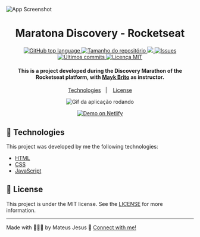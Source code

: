 ![App Screenshot](https://res.cloudinary.com/dx3vxwusq/image/upload/v1611331514/1920x1080_susbxq.png)

<h1 align="center">Maratona Discovery - Rocketseat</h1>

<p align="center">
  <a href="#language">
    <img alt="GitHub top language" src="https://img.shields.io/github/languages/top/MateusJSouza/MaratonaDiscovery">
  </a>
  
  <a href="#repository-size">
    <img src="https://img.shields.io/github/repo-size/MateusJSouza/MaratonaDiscovery" alt="Tamanho do repositório">
  </a>
  
  <a href="https://www.codacy.com/gh/MateusJSouza/MaratonaDiscovery/dashboard?utm_source=github.com&amp;utm_medium=referral&amp;utm_content=MateusJSouza/MaratonaDiscovery&amp;utm_campaign=Badge_Grade">
    <img src="https://app.codacy.com/project/badge/Grade/8cb0e95114304674b91b36138f2f66d5"/>
  </a>
  
  <a href="https://github.com/MateusJSouza/MaratonaDiscovery/issues">
    <img src="https://img.shields.io/bitbucket/issues-raw/MateusJSouza/MaratonaDiscovery" alt="Issues">
  </a>
  
  <a href="https://github.com/MateusJSouza/MaratonaDiscovery/graphs/commit-activity">
    <img src="https://img.shields.io/github/last-commit/MateusJSouza/MaratonaDiscovery" alt="Últimos commits">
  </a>
  
  <a href="https://github.com/MateusJSouza/MaratonaDiscovery/blob/main/LICENSE">
    <img src="https://img.shields.io/github/license/MateusJSouza/MaratonaDiscovery" alt="Licença MIT">
  </a>
</p>

<h4 align="center">
  This is a project developed during the Discovery Marathon of the Rocketseat platform, with <a href="https://www.linkedin.com/in/maykbrito/">Mayk Brito</a> as instructor.
</h4>

<p align="center">
  <a href="#rocket-technologies">Technologies</a>&nbsp;&nbsp;&nbsp;|&nbsp;&nbsp;&nbsp;
  <a href="#memo-license">License</a>
</p>

<p align="center">
  <img src="https://res.cloudinary.com/dx3vxwusq/image/upload/v1611332145/devfinances2_pnwaat.gif" alt="Gif da aplicação rodando">
</p>

<p align="center">
  <a href="https://maratona-discovery.netlify.app/" target="_blank">
    <img alt="Demo on Netlify" src="https://res.cloudinary.com/dx3vxwusq/image/upload/v1611013043/netflify_nahquj.png">
  </a>
</p>

</p>

## 🚀 Technologies 
This project was developed by me the following technologies:

- [HTML](https://www.w3schools.com/html/)
- [CSS](https://www.w3schools.com/css/)
- [JavaScript](https://www.w3schools.com/js/DEFAULT.asp)

## 📝 License

This project is under the MIT license. See the [LICENSE](https://github.com/MateusJSouza/MaratonaDiscovery/blob/main/LICENSE) for more information.

---

Made with 👨🏽‍💻 by Mateus Jesus 💙 [Connect with me!](https://www.linkedin.com/in/mateus-jesus)
